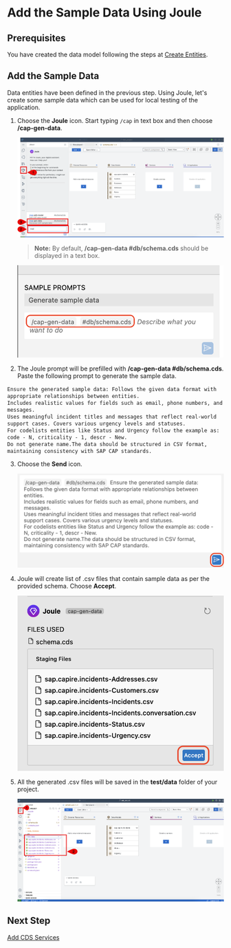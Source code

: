 # Add the Sample Data Using Joule

## Prerequisites

You have created the data model following the steps at [Create Entities](create-data-entities.md).

## Add the Sample Data

Data entities have been defined in the previous step. Using Joule, let's create some sample data which can be used for local testing of the application.

1. Choose the **Joule** icon. Start typing ```/cap``` in text box and then choose **/cap-gen-data**. 

    ![gen-data](../images/enhance-sample-data/gen-data.png)

    > **Note:** By default, **/cap-gen-data #db/schema.cds** should be displayed in a text box.

    ![cap-gen-data](../images/enhance-sample-data/cap-gen-data-prompt.png)

2. The Joule prompt will be prefilled with **/cap-gen-data #db/schema.cds**. Paste the following prompt to generate the sample data. 

```
Ensure the generated sample data: Follows the given data format with appropriate relationships between entities.
Includes realistic values for fields such as email, phone numbers, and messages. 
Uses meaningful incident titles and messages that reflect real-world support cases. Covers various urgency levels and statuses. 
For codelists entities like Status and Urgency follow the example as: code - N, criticality - 1, descr - New.
Do not generate name.The data should be structured in CSV format, maintaining consistency with SAP CAP standards.
```

3. Choose the **Send** icon.

    ![data-gen-prompt](../images/newprompts/data.png)

4. Joule will create list of .csv files that contain sample data as per the provided schema. Choose **Accept**.

    ![accept-gen-data](../images/enhance-sample-data/generated_files.png)

5. All the generated .csv files will be saved in the **test/data** folder of your project.

    ![validate-gen-data](../images/enhance-sample-data/validate-gen-data.png)

## Next Step

[Add CDS Services](generate-service.md)
